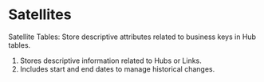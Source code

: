 # Satellites

Satellite Tables: Store descriptive attributes related to business keys in Hub tables.

1. Stores descriptive information related to Hubs or Links.
2. Includes start and end dates to manage historical changes.
